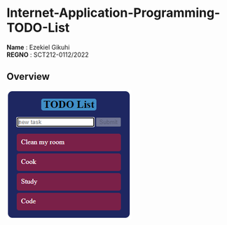 # Internet-Application-Programming-TODO-List
**Name**  : Ezekiel Gikuhi<br>
**REGNO** : SCT212-0112/2022<br>

## Overview
![Image](Captureb.PNG)
